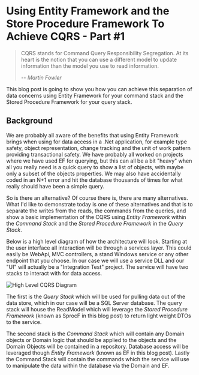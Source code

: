 # Using Entity Framework and the Store Procedure Framework To Achieve CQRS - Part #1

> CQRS stands for Command Query Responsibility Segregation. 
> At its heart is the notion that you can use a different model to update information than the model you use to read information. 
>
> -- <cite>Martin Fowler</cite>

This blog post is going to show you how you can achieve this separation of data concerns using Entity Framework for your command stack and the Stored Procedure Framework for your query stack.

## Background

We are probably all aware of the benefits that using Entity Framework brings when using for data access in a .Net application, for example type safety, object representation, change tracking and the unit of work pattern providing transactional safety. We have probably all worked on projects where we have used EF for querying, but this can all be a bit "heavy" when all you really need is a quick query to show a list of objects, with maybe only a subset of the objects properties. We may also have accidentally coded in an N+1 error and hit the database thousands of times for what really should have been a simple query.

So is there an alternative? Of course there is, there are many alternatives. What I'd like to demonstrate today is one of these alternatives and that is to separate the writes from the reads, the commands from the queries, and show a basic implementation of the CQRS using *Entity Framework* within the *Command Stack* and the *Stored Procedure Framework* in the *Query Stack*.

Below is a high level diagram of how the architecture will look. Starting at the user interface all interaction will be through a services layer. This could easily be WebApi, MVC controllers, a stand Windows service or any other endpoint that you choose. In our case we will use a service DLL and our "UI" will actually be a "Integration Test" project. The service will have two stacks to interact with for data access. 

![High Level CQRS Diagram](https://github.com/dibley1973/Blogs.UsingEFAndSprocFToAcheiveCQRS/blob/master/BlogPosts/CQRS_Diagram.png?raw=true "High Level CQRS Diagram")

The first is the *Query Stack* which will be used for pulling data out of the data store, which in our case will be a SQL Server database. The query stack will house the ReadModel which will leverage the *Stored Procedure Framework* (known as SprocF in this blog post) to return light weight DTOs to the service.

The second stack is the *Command Stack* which will contain any Domain objects or Domain logic that should be applied to the objects and the Domain Objects will be contained in a repository. Database access will be leveraged though *Entity Framework* (known as EF in this blog post). Lastly the Command Stack will contain the commands which the service will use to manipulate the data within the database via the Domain and EF.



